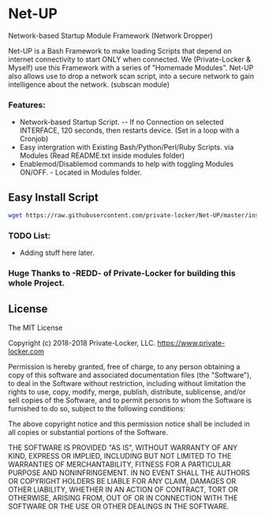 # Net-UP
Network-based Startup Module Framework (Network Dropper)

Net-UP is a Bash Framework to make loading Scripts that depend on internet connectivity
to start ONLY when connected. We (Private-Locker & Myself) use this Framework with a 
series of "Homemade Modules". Net-UP also allows use to drop a network scan script,
into a secure network to gain intelligence about the network. (subscan module)

### Features:
- Network-based Startup Script. -- If no Connection on selected INTERFACE, 120 seconds,
    then restarts device. (Set in a loop with a Cronjob)
- Easy intergration with Existing Bash/Python/Perl/Ruby Scripts. via Modules 
    (Read README.txt inside modules folder)
- Enablemod/Disablemod commands to help with toggling Modules ON/OFF. - Located in Modules
    folder.


## Easy Install Script
```sh
wget https://raw.githubusercontent.com/private-locker/Net-UP/master/install.sh | sudo bash install.sh
```

### TODO List:
- Adding stuff here later.


### Huge Thanks to -REDD- of Private-Locker for building this whole Project.

License
----

The MIT License

Copyright (c) 2018-2018 Private-Locker, LLC. https://www.private-locker.com

Permission is hereby granted, free of charge, to any person obtaining a copy
of this software and associated documentation files (the "Software"), to deal
in the Software without restriction, including without limitation the rights
to use, copy, modify, merge, publish, distribute, sublicense, and/or sell
copies of the Software, and to permit persons to whom the Software is
furnished to do so, subject to the following conditions:

The above copyright notice and this permission notice shall be included in
all copies or substantial portions of the Software.

THE SOFTWARE IS PROVIDED "AS IS", WITHOUT WARRANTY OF ANY KIND, EXPRESS OR
IMPLIED, INCLUDING BUT NOT LIMITED TO THE WARRANTIES OF MERCHANTABILITY,
FITNESS FOR A PARTICULAR PURPOSE AND NONINFRINGEMENT. IN NO EVENT SHALL THE
AUTHORS OR COPYRIGHT HOLDERS BE LIABLE FOR ANY CLAIM, DAMAGES OR OTHER
LIABILITY, WHETHER IN AN ACTION OF CONTRACT, TORT OR OTHERWISE, ARISING FROM,
OUT OF OR IN CONNECTION WITH THE SOFTWARE OR THE USE OR OTHER DEALINGS IN
THE SOFTWARE.
